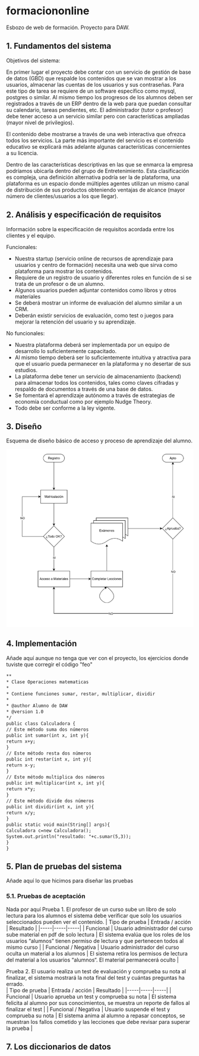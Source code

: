 # formaciononline
Esbozo de web de formación. Proyecto para DAW.


## 1. Fundamentos del sistema
Objetivos del sistema:  

En primer lugar el proyecto debe contar con un servicio de gestión de base de datos (GBD) que respalde los contenidos que se van mostrar a los usuarios, almacenar las cuentas de los usuarios y sus contraseñas. 
Para este tipo de tarea se requiere de un software específico como mysql, postgres o similar. 
Al mismo tiempo los progresos de los alumnos deben ser registrados a través de un ERP dentro de la web para que puedan consultar su calendario, tareas pendientes, etc. 
El administrador (tutor o profesor) debe tener acceso a un servicio similar pero con características ampliadas (mayor nivel de privilegios).

El contenido debe mostrarse a través de una web interactiva que ofrezca todos los servicios. 
La parte más importante del servicio es el contenido educativo se explicará más adelante algunas características concernientes a su licencia.

Dentro de las características descriptivas en las que se enmarca la empresa podríamos ubicarla dentro del grupo de Entretenimiento. Esta clasificación es compleja, una definición alternativa podría ser la de plataforma, una plataforma es un espacio donde múltiples agentes utilizan un mismo canal de distribución de sus productos obteniendo ventajas de alcance (mayor número de clientes/usuarios a los que llegar).



## 2. Análisis y especificación de requisitos
Información sobre la especificación de requisitos acordada entre los clientes y el equipo.  


Funcionales:  

* Nuestra startup (servicio online de recursos de aprendizaje para usuarios y centro de formación) necesita una web que sirva como plataforma para mostrar los contenidos.  
* Requiere de un registro de usuario y diferentes roles en función de si se trata de un profesor o de un alumno.  
* Algunos usuarios pueden adjuntar contenidos como libros y otros materiales  
* Se deberá mostrar un informe de evaluación del alumno similar a un CRM.  
* Deberán existir servicios de evaluación, como test o juegos para mejorar la retención del usuario y su aprendizaje.  

No funcionales:  

* Nuestra plataforma deberá ser implementada por un equipo de desarrollo lo suficientemente capacitado.  
* Al mismo tiempo deberá ser lo suficientemente intuitiva y atractiva para que el usuario pueda permanecer en la plataforma y no desertar de sus estudios.  
* La plataforma debe tener un servicio de almacenamiento (backend) para almacenar todos los contenidos, tales como claves cifradas y respaldo de documentos a través de una base de datos.  
* Se fomentará el aprendizaje autónomo a través de estrategias de economía conductual como por ejemplo Nudge Theory.  
* Todo debe ser conforme a la ley vigente.  
    

## 3. Diseño
Esquema de diseño básico de acceso y proceso de aprendizaje del alumno.


![Alt text](./diagrama1.png)

## 4. Implementación
Añade aquí aunque no tenga que ver con el proyecto, los ejercicios donde tuviste que corregir el código "feo"
```
**
* Clase Operaciones matematicas
*
* Contiene funciones sumar, restar, multiplicar, dividir
*
* @author Alumno de DAW
* @version 1.0
*/
public class Calculadora {
// Este método suma dos números
public int sumar(int x, int y){
return x+y;
}
// Este método resta dos números
public int restar(int x, int y){
return x-y;
}
// Este método multiplica dos números
public int multiplicar(int x, int y){
return x*y;
}
// Este método divide dos números
public int dividir(int x, int y){
return x/y;
}
public static void main(String[] args){
Calculadora c=new Calculadora();
System.out.println("resultado: "+c.sumar(5,3));
}
}
```

## 5. Plan de pruebas del sistema
Añade aquí lo que hicimos para diseñar las pruebas


### 5.1. Pruebas de aceptación
Nada por aquí 
Prueba 1. El profesor de un curso sube un libro de solo lectura para los alumnos el sistema debe
verificar que solo los usuarios seleccionados pueden ver el contenido.
| Tipo de prueba | Entrada / acción | Resultado |
|-----|-----|-----|
| Funcional | Usuario administrador del curso sube material en pdf de solo lectura | El sistema evalúa que los roles de los usuarios “alumnos” tienen permiso de lectura y que pertenecen todos al mismo curso |
| Funcional / Negativa | Usuario administrador del curso oculta un material a los alumnos | El sistema retira los permisos de lectura del material a los usuarios “alumnos“. El material permanecerá oculto |


Prueba 2. El usuario realiza un test de evaluación y comprueba su nota al finalizar, el sistema mostrará la nota final del test y cuántas preguntas ha errado.  
| Tipo de prueba | Entrada / acción | Resultado |
|-----|-----|-----|
| Funcional | Usuario aprueba un test y comprueba su nota | El sistema felicita al alumno por sus conocimientos, se muestra un reporte de fallos al finalizar el test |
| Funcional / Negativa | Usuario suspende el test y comprueba su nota | El sistema anima al alumno a repasar conceptos, se muestran los fallos cometido y las lecciones que debe revisar para superar la prueba |

## 7. Los diccionarios de datos
